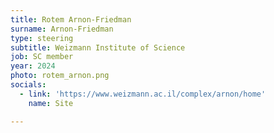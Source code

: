 ```yaml
---
title: Rotem Arnon-Friedman
surname: Arnon-Friedman
type: steering
subtitle: Weizmann Institute of Science
job: SC member
year: 2024
photo: rotem_arnon.png
socials:
  - link: 'https://www.weizmann.ac.il/complex/arnon/home'
    name: Site

---
```

